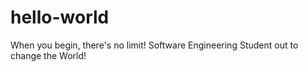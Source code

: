 # hello-world
When you begin, there's no limit!
Software Engineering Student out to change the World!
